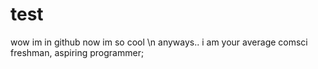 # test
wow im in github now im so cool
\n anyways.. i am your average comsci freshman, aspiring programmer;
